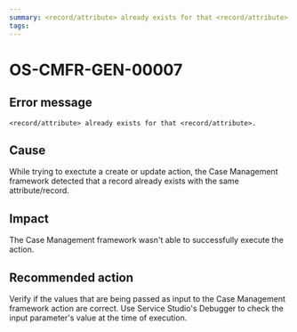 ```yaml
---
summary: <record/attribute> already exists for that <record/attribute>.
tags:
---
```


# OS-CMFR-GEN-00007

## Error message

`<record/attribute> already exists for that <record/attribute>.`

## Cause

While trying to exectute a create or update action, the Case Management framework detected that a record already exists with the same attribute/record.

## Impact

The Case Management framework wasn't able to successfully execute the action.

## Recommended action

Verify if the values that are being passed as input to the Case Management framework action are correct. Use Service Studio's Debugger to check the input parameter's value at the time of execution.
